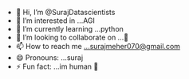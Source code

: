 - 👋 Hi, I’m @SurajDatascientists
- 👀 I’m interested in ...AGI
- 🌱 I’m currently learning ...python
- 💞️ I’m looking to collaborate on ...🥲
- 📫 How to reach me ...surajmeher070@gmail.com
- 😄 Pronouns: ...suraj
- ⚡ Fun fact: ...im human 🥲

<!---
SurajDatascientists/SurajDatascientists is a ✨ special ✨ repository because its `README.md` (this file) appears on your GitHub profile.
You can click the Preview link to take a look at your changes.
--->
